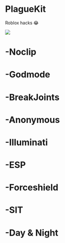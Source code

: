 # PlagueKit
Roblox hacks :joy:

<img src="https://i.imgur.com/g7TgNpk.png">


# -Noclip
# -Godmode
# -BreakJoints
# -Anonymous
# -Illuminati
# -ESP
# -Forceshield
# -SIT
# -Day & Night
